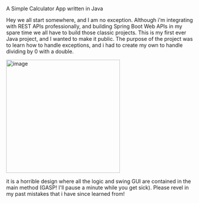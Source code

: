 A Simple Calculator App written in Java

Hey we all start somewhere, and I am no exception. Although i'm integrating with REST APIs professionally, and building Spring Boot Web APIs in my spare time we all have to build those classic projects. This is my first ever Java project, and I wanted to make it public. The purpose of the project was to learn how to handle exceptions, and i had to create my own to handle dividing by 0 with a double.

<img width="306" alt="image" src="https://github.com/user-attachments/assets/2add130c-c80c-4cfd-b69c-e1959da40816" />

it is a horrible design where all the logic and swing GUI are contained in the main method (GASP! I'll pause a minute while you get sick). Please revel in my past mistakes that i have since learned from!



